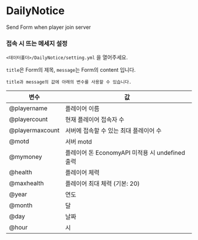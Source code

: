 # DailyNotice
Send Form when player join server

### 접속 시 뜨는 메세지 설정
```<데이터폴더>/DailyNotice/setting.yml``` 을 열어주세요.

```title```은 Form의 제목, ```message```는 Form의 content 입니다.

```title과 message의 값에 아래의 변수를 사용할 수 있습니다.```
>>
| 변수            | 값                                              |
|-----------------|-------------------------------------------------|
| @playername     | 플레이어 이름                                   |
| @playercount    | 현재 플레이어 접속자 수                         |
| @playermaxcount | 서버에 접속할 수 있는 최대 플레이어 수          |
| @motd           | 서버 motd                                       |
| @mymoney        | 플레이어 돈 EconomyAPI 미적용 시 undefined 출력 |
| @health         | 플레이어 체력                                   |
| @maxhealth      | 플레이어 최대 체력 (기본: 20)                   |
| @year           | 연도                                            |
| @month          | 달                                              |
| @day            | 날짜                                            |
| @hour           | 시                                              |
